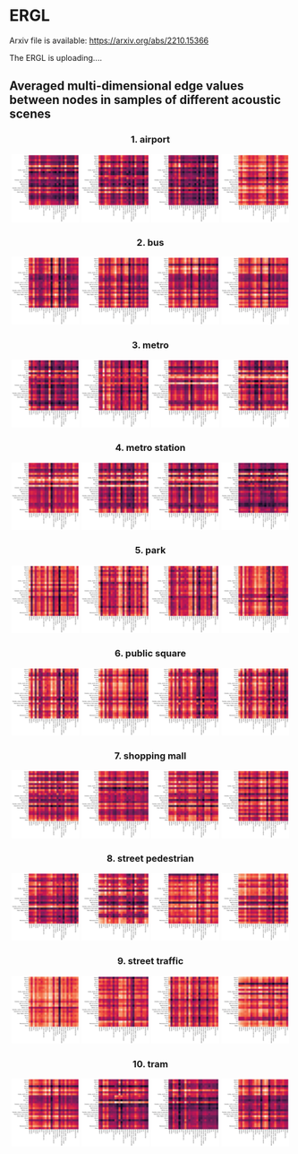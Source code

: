 # ERGL

Arxiv file is available: https://arxiv.org/abs/2210.15366

The ERGL is uploading....

## Averaged multi-dimensional edge values between nodes in samples of different acoustic scenes

<h3 align="center"> 1. airport <p></p></h3>
<div align="center">
<img src="Visual_supplements/airport_1472.png" width=24%/>
<img src="Visual_supplements/airport_1904.png" width=24%/> 
<img src="Visual_supplements/airport_371.png" width=24%/>
<img src="Visual_supplements/airport_691.png" width=24%/>
</div>  

<h3 align="center"> 2. bus <p></p></h3>
<div align="center">
<img src="Visual_supplements/bus_2475.png" width=24%/>
<img src="Visual_supplements/bus_2477.png" width=24%/> 
<img src="Visual_supplements/bus_2491.png" width=24%/>
<img src="Visual_supplements/bus_2513.png" width=24%/>
</div>  


<h3 align="center"> 3. metro <p></p></h3>
<div align="center">
<img src="Visual_supplements/metro_1335.png" width=24%/>
<img src="Visual_supplements/metro_1706.png" width=24%/> 
<img src="Visual_supplements/metro_1709.png" width=24%/>
<img src="Visual_supplements/metro_1731.png" width=24%/>
</div>  


<h3 align="center"> 4. metro station <p></p></h3>
<div align="center">
<img src="Visual_supplements/metro_station_1285.png" width=24%/>
<img src="Visual_supplements/metro_station_1331.png" width=24%/> 
<img src="Visual_supplements/metro_station_1719.png" width=24%/>
<img src="Visual_supplements/metro_station_1728.png" width=24%/>
</div>  


<h3 align="center"> 5. park <p></p></h3>
<div align="center">
<img src="Visual_supplements/park_196.png" width=24%/>
<img src="Visual_supplements/park_2.png" width=24%/> 
<img src="Visual_supplements/park_20.png" width=24%/>
<img src="Visual_supplements/park_2455.png" width=24%/>
</div>  

<h3 align="center"> 6. public square <p></p></h3>
<div align="center">
<img src="Visual_supplements/public_square_1351.png" width=24%/>
<img src="Visual_supplements/public_square_1362.png" width=24%/> 
<img src="Visual_supplements/public_square_1396.png" width=24%/>
<img src="Visual_supplements/public_square_1478.png" width=24%/>
</div>  

<h3 align="center"> 7. shopping mall <p></p></h3>
<div align="center">
<img src="Visual_supplements/shopping_mall_1375.png" width=24%/>
<img src="Visual_supplements/shopping_mall_1632.png" width=24%/> 
<img src="Visual_supplements/shopping_mall_1833.png" width=24%/>
<img src="Visual_supplements/shopping_mall_480.png" width=24%/>
</div>  

<h3 align="center"> 8. street pedestrian <p></p></h3>
<div align="center">
<img src="Visual_supplements/street_pedestrian_1387.png" width=24%/>
<img src="Visual_supplements/street_pedestrian_1422.png" width=24%/> 
<img src="Visual_supplements/street_pedestrian_1433.png" width=24%/>
<img src="Visual_supplements/street_pedestrian_646.png" width=24%/>
</div>  


<h3 align="center"> 9. street traffic <p></p></h3>
<div align="center">
<img src="Visual_supplements/street_traffic_1836.png" width=24%/>
<img src="Visual_supplements/street_traffic_2246.png" width=24%/> 
<img src="Visual_supplements/street_traffic_2302.png" width=24%/>
<img src="Visual_supplements/street_traffic_2502.png" width=24%/>
</div>  

<h3 align="center"> 10. tram <p></p></h3>
<div align="center">
<img src="Visual_supplements/tram_1810.png" width=24%/>
<img src="Visual_supplements/tram_2349.png" width=24%/> 
<img src="Visual_supplements/tram_2436.png" width=24%/>
<img src="Visual_supplements/tram_2366.png" width=24%/>
</div>  

 
